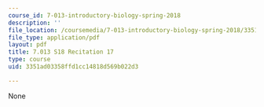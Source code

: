 ```yaml
---
course_id: 7-013-introductory-biology-spring-2018
description: ''
file_location: /coursemedia/7-013-introductory-biology-spring-2018/3351ad03358ffd1cc14818d569b022d3_MIT7_013s18R17Q.pdf
file_type: application/pdf
layout: pdf
title: 7.013 S18 Recitation 17
type: course
uid: 3351ad03358ffd1cc14818d569b022d3

---
```

None